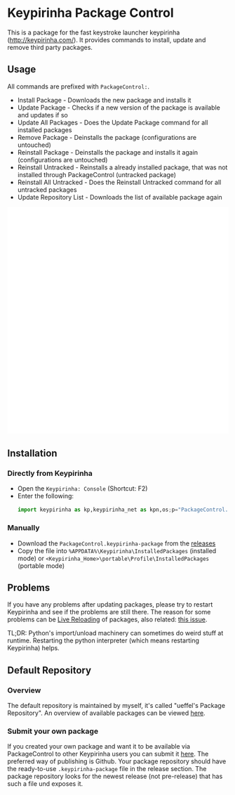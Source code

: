 Keypirinha Package Control
==========================

This is a package for the fast keystroke launcher keypirinha (http://keypirinha.com/). It provides
commands to install, update and remove third party packages.

## Usage

All commands are prefixed with `PackageControl:`.
* Install Package - Downloads the new package and installs it
* Update Package - Checks if a new version of the package is available and updates if so
* Update All Packages - Does the Update Package command for all installed packages
* Remove Package - Deinstalls the package (configurations are untouched)
* Reinstall Package - Deinstalls the package and installs it again (configurations are untouched)
* Reinstall Untracked - Reinstalls a already installed package, that was not installed through
  PackageControl (untracked package)
* Reinstall All Untracked - Does the  Reinstall Untracked command for all untracked packages
* Update Repository List - Downloads the list of available package again

![Usage](usage.gif)

## Installation

### Directly from Keypirinha

* Open the `Keypirinha: Console` (Shortcut: F2)
* Enter the following:
    ```python
    import keypirinha as kp,keypirinha_net as kpn,os;p="PackageControl.keypirinha-package";d=kpn.build_urllib_opener().open("https://github.com/ueffel/Keypirinha-PackageControl/releases/download/1.0.2/"+p);pb=d.read();d.close();f=open(os.path.join(kp.installed_package_dir(),p),"wb");f.write(pb);f.close()
    ```

### Manually

* Download the `PackageControl.keypirinha-package` from the
  [releases](https://github.com/ueffel/Keypirinha-PackageControl/releases/latest)
* Copy the file into `%APPDATA%\Keypirinha\InstalledPackages` (installed mode) or
  `<Keypirinha_Home>\portable\Profile\InstalledPackages` (portable mode)

## Problems

If you have any problems after updating packages, please try to restart Keypirinha and see if the
problems are still there. The reason for some problems can be [Live
Reloading](http://keypirinha.com/api/overview.html?highlight=tricky#reloading) of packages, also
related: [this issue](https://github.com/Keypirinha/Keypirinha/issues/117).

TL;DR: Python's import/unload machinery can sometimes do weird stuff at runtime. Restarting the
python interpreter (which means restarting Keypirinha) helps.

## Default Repository

### Overview

The default repository is maintained by myself, it's called "ueffel's Package Repository". An
overview of available packages can be viewed [here](https://ue.spdns.de/packagecontrol/).

### Submit your own package

If you created your own package and want it to be available via PackageControl to other Keypirinha
users you can submit it [here](https://ue.spdns.de/packagecontrol/new_package). The preferred way of
publishing is Github. Your package repository should have the ready-to-use `.keypirinha-package`
file in the release section. The package repository looks for the newest release (not pre-release)
that has such a file und exposes it.
